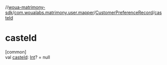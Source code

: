 //[woua-matrimony-sdk](../../../index.md)/[com.woualabs.matrimony.user.mapper](../index.md)/[CustomerPreferenceRecord](index.md)/[casteId](caste-id.md)

# casteId

[common]\
val [casteId](caste-id.md): [Int](https://kotlinlang.org/api/latest/jvm/stdlib/kotlin/-int/index.html)? = null
